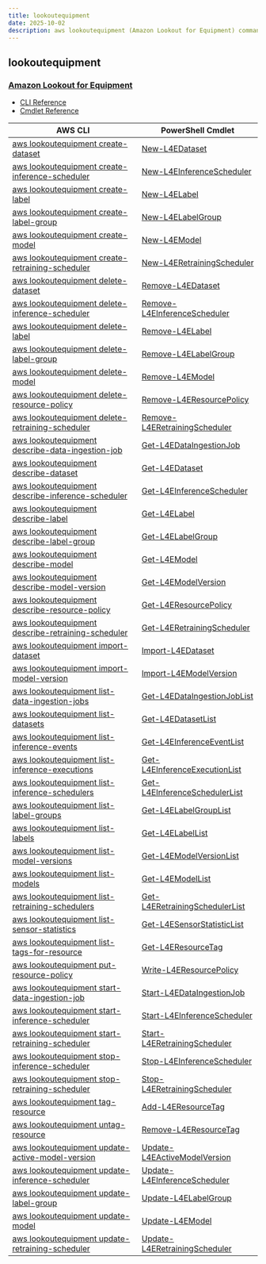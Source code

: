 ```yaml
---
title: lookoutequipment
date: 2025-10-02
description: aws lookoutequipment (Amazon Lookout for Equipment) command/cmdlet list.
---
```


## lookoutequipment

### [Amazon Lookout for Equipment](https://aws.amazon.com/lookout-for-equipment/)

* [CLI Reference](https://awscli.amazonaws.com/v2/documentation/api/latest/reference/lookoutequipment/index.html)
* [Cmdlet Reference](https://docs.aws.amazon.com/powershell/latest/reference/items/LookoutEquipment_cmdlets.html)

|AWS CLI|PowerShell Cmdlet|
|----|----|
|[aws lookoutequipment create-dataset](https://awscli.amazonaws.com/v2/documentation/api/latest/reference/lookoutequipment/create-dataset.html)|[New-L4EDataset](https://docs.aws.amazon.com/powershell/latest/reference/items/New-L4EDataset.html)|
|[aws lookoutequipment create-inference-scheduler](https://awscli.amazonaws.com/v2/documentation/api/latest/reference/lookoutequipment/create-inference-scheduler.html)|[New-L4EInferenceScheduler](https://docs.aws.amazon.com/powershell/latest/reference/items/New-L4EInferenceScheduler.html)|
|[aws lookoutequipment create-label](https://awscli.amazonaws.com/v2/documentation/api/latest/reference/lookoutequipment/create-label.html)|[New-L4ELabel](https://docs.aws.amazon.com/powershell/latest/reference/items/New-L4ELabel.html)|
|[aws lookoutequipment create-label-group](https://awscli.amazonaws.com/v2/documentation/api/latest/reference/lookoutequipment/create-label-group.html)|[New-L4ELabelGroup](https://docs.aws.amazon.com/powershell/latest/reference/items/New-L4ELabelGroup.html)|
|[aws lookoutequipment create-model](https://awscli.amazonaws.com/v2/documentation/api/latest/reference/lookoutequipment/create-model.html)|[New-L4EModel](https://docs.aws.amazon.com/powershell/latest/reference/items/New-L4EModel.html)|
|[aws lookoutequipment create-retraining-scheduler](https://awscli.amazonaws.com/v2/documentation/api/latest/reference/lookoutequipment/create-retraining-scheduler.html)|[New-L4ERetrainingScheduler](https://docs.aws.amazon.com/powershell/latest/reference/items/New-L4ERetrainingScheduler.html)|
|[aws lookoutequipment delete-dataset](https://awscli.amazonaws.com/v2/documentation/api/latest/reference/lookoutequipment/delete-dataset.html)|[Remove-L4EDataset](https://docs.aws.amazon.com/powershell/latest/reference/items/Remove-L4EDataset.html)|
|[aws lookoutequipment delete-inference-scheduler](https://awscli.amazonaws.com/v2/documentation/api/latest/reference/lookoutequipment/delete-inference-scheduler.html)|[Remove-L4EInferenceScheduler](https://docs.aws.amazon.com/powershell/latest/reference/items/Remove-L4EInferenceScheduler.html)|
|[aws lookoutequipment delete-label](https://awscli.amazonaws.com/v2/documentation/api/latest/reference/lookoutequipment/delete-label.html)|[Remove-L4ELabel](https://docs.aws.amazon.com/powershell/latest/reference/items/Remove-L4ELabel.html)|
|[aws lookoutequipment delete-label-group](https://awscli.amazonaws.com/v2/documentation/api/latest/reference/lookoutequipment/delete-label-group.html)|[Remove-L4ELabelGroup](https://docs.aws.amazon.com/powershell/latest/reference/items/Remove-L4ELabelGroup.html)|
|[aws lookoutequipment delete-model](https://awscli.amazonaws.com/v2/documentation/api/latest/reference/lookoutequipment/delete-model.html)|[Remove-L4EModel](https://docs.aws.amazon.com/powershell/latest/reference/items/Remove-L4EModel.html)|
|[aws lookoutequipment delete-resource-policy](https://awscli.amazonaws.com/v2/documentation/api/latest/reference/lookoutequipment/delete-resource-policy.html)|[Remove-L4EResourcePolicy](https://docs.aws.amazon.com/powershell/latest/reference/items/Remove-L4EResourcePolicy.html)|
|[aws lookoutequipment delete-retraining-scheduler](https://awscli.amazonaws.com/v2/documentation/api/latest/reference/lookoutequipment/delete-retraining-scheduler.html)|[Remove-L4ERetrainingScheduler](https://docs.aws.amazon.com/powershell/latest/reference/items/Remove-L4ERetrainingScheduler.html)|
|[aws lookoutequipment describe-data-ingestion-job](https://awscli.amazonaws.com/v2/documentation/api/latest/reference/lookoutequipment/describe-data-ingestion-job.html)|[Get-L4EDataIngestionJob](https://docs.aws.amazon.com/powershell/latest/reference/items/Get-L4EDataIngestionJob.html)|
|[aws lookoutequipment describe-dataset](https://awscli.amazonaws.com/v2/documentation/api/latest/reference/lookoutequipment/describe-dataset.html)|[Get-L4EDataset](https://docs.aws.amazon.com/powershell/latest/reference/items/Get-L4EDataset.html)|
|[aws lookoutequipment describe-inference-scheduler](https://awscli.amazonaws.com/v2/documentation/api/latest/reference/lookoutequipment/describe-inference-scheduler.html)|[Get-L4EInferenceScheduler](https://docs.aws.amazon.com/powershell/latest/reference/items/Get-L4EInferenceScheduler.html)|
|[aws lookoutequipment describe-label](https://awscli.amazonaws.com/v2/documentation/api/latest/reference/lookoutequipment/describe-label.html)|[Get-L4ELabel](https://docs.aws.amazon.com/powershell/latest/reference/items/Get-L4ELabel.html)|
|[aws lookoutequipment describe-label-group](https://awscli.amazonaws.com/v2/documentation/api/latest/reference/lookoutequipment/describe-label-group.html)|[Get-L4ELabelGroup](https://docs.aws.amazon.com/powershell/latest/reference/items/Get-L4ELabelGroup.html)|
|[aws lookoutequipment describe-model](https://awscli.amazonaws.com/v2/documentation/api/latest/reference/lookoutequipment/describe-model.html)|[Get-L4EModel](https://docs.aws.amazon.com/powershell/latest/reference/items/Get-L4EModel.html)|
|[aws lookoutequipment describe-model-version](https://awscli.amazonaws.com/v2/documentation/api/latest/reference/lookoutequipment/describe-model-version.html)|[Get-L4EModelVersion](https://docs.aws.amazon.com/powershell/latest/reference/items/Get-L4EModelVersion.html)|
|[aws lookoutequipment describe-resource-policy](https://awscli.amazonaws.com/v2/documentation/api/latest/reference/lookoutequipment/describe-resource-policy.html)|[Get-L4EResourcePolicy](https://docs.aws.amazon.com/powershell/latest/reference/items/Get-L4EResourcePolicy.html)|
|[aws lookoutequipment describe-retraining-scheduler](https://awscli.amazonaws.com/v2/documentation/api/latest/reference/lookoutequipment/describe-retraining-scheduler.html)|[Get-L4ERetrainingScheduler](https://docs.aws.amazon.com/powershell/latest/reference/items/Get-L4ERetrainingScheduler.html)|
|[aws lookoutequipment import-dataset](https://awscli.amazonaws.com/v2/documentation/api/latest/reference/lookoutequipment/import-dataset.html)|[Import-L4EDataset](https://docs.aws.amazon.com/powershell/latest/reference/items/Import-L4EDataset.html)|
|[aws lookoutequipment import-model-version](https://awscli.amazonaws.com/v2/documentation/api/latest/reference/lookoutequipment/import-model-version.html)|[Import-L4EModelVersion](https://docs.aws.amazon.com/powershell/latest/reference/items/Import-L4EModelVersion.html)|
|[aws lookoutequipment list-data-ingestion-jobs](https://awscli.amazonaws.com/v2/documentation/api/latest/reference/lookoutequipment/list-data-ingestion-jobs.html)|[Get-L4EDataIngestionJobList](https://docs.aws.amazon.com/powershell/latest/reference/items/Get-L4EDataIngestionJobList.html)|
|[aws lookoutequipment list-datasets](https://awscli.amazonaws.com/v2/documentation/api/latest/reference/lookoutequipment/list-datasets.html)|[Get-L4EDatasetList](https://docs.aws.amazon.com/powershell/latest/reference/items/Get-L4EDatasetList.html)|
|[aws lookoutequipment list-inference-events](https://awscli.amazonaws.com/v2/documentation/api/latest/reference/lookoutequipment/list-inference-events.html)|[Get-L4EInferenceEventList](https://docs.aws.amazon.com/powershell/latest/reference/items/Get-L4EInferenceEventList.html)|
|[aws lookoutequipment list-inference-executions](https://awscli.amazonaws.com/v2/documentation/api/latest/reference/lookoutequipment/list-inference-executions.html)|[Get-L4EInferenceExecutionList](https://docs.aws.amazon.com/powershell/latest/reference/items/Get-L4EInferenceExecutionList.html)|
|[aws lookoutequipment list-inference-schedulers](https://awscli.amazonaws.com/v2/documentation/api/latest/reference/lookoutequipment/list-inference-schedulers.html)|[Get-L4EInferenceSchedulerList](https://docs.aws.amazon.com/powershell/latest/reference/items/Get-L4EInferenceSchedulerList.html)|
|[aws lookoutequipment list-label-groups](https://awscli.amazonaws.com/v2/documentation/api/latest/reference/lookoutequipment/list-label-groups.html)|[Get-L4ELabelGroupList](https://docs.aws.amazon.com/powershell/latest/reference/items/Get-L4ELabelGroupList.html)|
|[aws lookoutequipment list-labels](https://awscli.amazonaws.com/v2/documentation/api/latest/reference/lookoutequipment/list-labels.html)|[Get-L4ELabelList](https://docs.aws.amazon.com/powershell/latest/reference/items/Get-L4ELabelList.html)|
|[aws lookoutequipment list-model-versions](https://awscli.amazonaws.com/v2/documentation/api/latest/reference/lookoutequipment/list-model-versions.html)|[Get-L4EModelVersionList](https://docs.aws.amazon.com/powershell/latest/reference/items/Get-L4EModelVersionList.html)|
|[aws lookoutequipment list-models](https://awscli.amazonaws.com/v2/documentation/api/latest/reference/lookoutequipment/list-models.html)|[Get-L4EModelList](https://docs.aws.amazon.com/powershell/latest/reference/items/Get-L4EModelList.html)|
|[aws lookoutequipment list-retraining-schedulers](https://awscli.amazonaws.com/v2/documentation/api/latest/reference/lookoutequipment/list-retraining-schedulers.html)|[Get-L4ERetrainingSchedulerList](https://docs.aws.amazon.com/powershell/latest/reference/items/Get-L4ERetrainingSchedulerList.html)|
|[aws lookoutequipment list-sensor-statistics](https://awscli.amazonaws.com/v2/documentation/api/latest/reference/lookoutequipment/list-sensor-statistics.html)|[Get-L4ESensorStatisticList](https://docs.aws.amazon.com/powershell/latest/reference/items/Get-L4ESensorStatisticList.html)|
|[aws lookoutequipment list-tags-for-resource](https://awscli.amazonaws.com/v2/documentation/api/latest/reference/lookoutequipment/list-tags-for-resource.html)|[Get-L4EResourceTag](https://docs.aws.amazon.com/powershell/latest/reference/items/Get-L4EResourceTag.html)|
|[aws lookoutequipment put-resource-policy](https://awscli.amazonaws.com/v2/documentation/api/latest/reference/lookoutequipment/put-resource-policy.html)|[Write-L4EResourcePolicy](https://docs.aws.amazon.com/powershell/latest/reference/items/Write-L4EResourcePolicy.html)|
|[aws lookoutequipment start-data-ingestion-job](https://awscli.amazonaws.com/v2/documentation/api/latest/reference/lookoutequipment/start-data-ingestion-job.html)|[Start-L4EDataIngestionJob](https://docs.aws.amazon.com/powershell/latest/reference/items/Start-L4EDataIngestionJob.html)|
|[aws lookoutequipment start-inference-scheduler](https://awscli.amazonaws.com/v2/documentation/api/latest/reference/lookoutequipment/start-inference-scheduler.html)|[Start-L4EInferenceScheduler](https://docs.aws.amazon.com/powershell/latest/reference/items/Start-L4EInferenceScheduler.html)|
|[aws lookoutequipment start-retraining-scheduler](https://awscli.amazonaws.com/v2/documentation/api/latest/reference/lookoutequipment/start-retraining-scheduler.html)|[Start-L4ERetrainingScheduler](https://docs.aws.amazon.com/powershell/latest/reference/items/Start-L4ERetrainingScheduler.html)|
|[aws lookoutequipment stop-inference-scheduler](https://awscli.amazonaws.com/v2/documentation/api/latest/reference/lookoutequipment/stop-inference-scheduler.html)|[Stop-L4EInferenceScheduler](https://docs.aws.amazon.com/powershell/latest/reference/items/Stop-L4EInferenceScheduler.html)|
|[aws lookoutequipment stop-retraining-scheduler](https://awscli.amazonaws.com/v2/documentation/api/latest/reference/lookoutequipment/stop-retraining-scheduler.html)|[Stop-L4ERetrainingScheduler](https://docs.aws.amazon.com/powershell/latest/reference/items/Stop-L4ERetrainingScheduler.html)|
|[aws lookoutequipment tag-resource](https://awscli.amazonaws.com/v2/documentation/api/latest/reference/lookoutequipment/tag-resource.html)|[Add-L4EResourceTag](https://docs.aws.amazon.com/powershell/latest/reference/items/Add-L4EResourceTag.html)|
|[aws lookoutequipment untag-resource](https://awscli.amazonaws.com/v2/documentation/api/latest/reference/lookoutequipment/untag-resource.html)|[Remove-L4EResourceTag](https://docs.aws.amazon.com/powershell/latest/reference/items/Remove-L4EResourceTag.html)|
|[aws lookoutequipment update-active-model-version](https://awscli.amazonaws.com/v2/documentation/api/latest/reference/lookoutequipment/update-active-model-version.html)|[Update-L4EActiveModelVersion](https://docs.aws.amazon.com/powershell/latest/reference/items/Update-L4EActiveModelVersion.html)|
|[aws lookoutequipment update-inference-scheduler](https://awscli.amazonaws.com/v2/documentation/api/latest/reference/lookoutequipment/update-inference-scheduler.html)|[Update-L4EInferenceScheduler](https://docs.aws.amazon.com/powershell/latest/reference/items/Update-L4EInferenceScheduler.html)|
|[aws lookoutequipment update-label-group](https://awscli.amazonaws.com/v2/documentation/api/latest/reference/lookoutequipment/update-label-group.html)|[Update-L4ELabelGroup](https://docs.aws.amazon.com/powershell/latest/reference/items/Update-L4ELabelGroup.html)|
|[aws lookoutequipment update-model](https://awscli.amazonaws.com/v2/documentation/api/latest/reference/lookoutequipment/update-model.html)|[Update-L4EModel](https://docs.aws.amazon.com/powershell/latest/reference/items/Update-L4EModel.html)|
|[aws lookoutequipment update-retraining-scheduler](https://awscli.amazonaws.com/v2/documentation/api/latest/reference/lookoutequipment/update-retraining-scheduler.html)|[Update-L4ERetrainingScheduler](https://docs.aws.amazon.com/powershell/latest/reference/items/Update-L4ERetrainingScheduler.html)|

